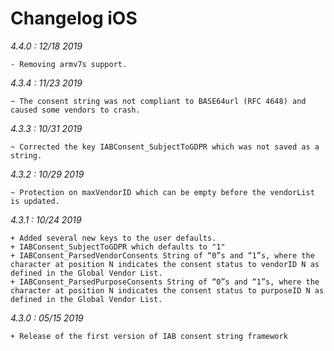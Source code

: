 Changelog iOS
=============

*4.4.0 : 12/18 2019*

	- Removing armv7s support.

*4.3.4 : 11/23 2019*

    ~ The consent string was not compliant to BASE64url (RFC 4648) and caused some vendors to crash.

*4.3.3 : 10/31 2019*

    ~ Corrected the key IABConsent_SubjectToGDPR which was not saved as a string.

*4.3.2 : 10/29 2019*

    ~ Protection on maxVendorID which can be empty before the vendorList is updated.

*4.3.1 : 10/24 2019*

	+ Added several new keys to the user defaults.
	+ IABConsent_SubjectToGDPR which defaults to "1"
	+ IABConsent_ParsedVendorConsents String of “0”s and “1”s, where the character at position N indicates the consent status to vendorID N as defined in the Global Vendor List. 
	+ IABConsent_ParsedPurposeConsents String of “0”s and “1”s, where the character at position N indicates the consent status to purposeID N as defined in the Global Vendor List.

*4.3.0 : 05/15 2019*

	+ Release of the first version of IAB consent string framework
